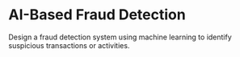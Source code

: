# AI-Based Fraud Detection
 Design a fraud detection system using machine learning to identify suspicious transactions or activities.

